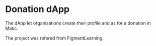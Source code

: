 # Donation dApp

The dApp let organisations create their profile and as for a donation in Matic.

The project was refered from FigmentLearning. 
